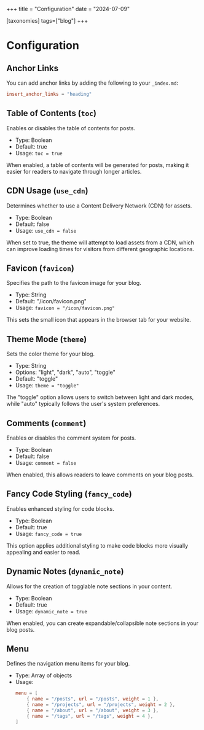 +++
title = "Configuration"
date = "2024-07-09"

[taxonomies]
tags=["blog"]
+++

# Configuration

## Anchor Links

You can add anchor links by adding the following to your `_index.md`:
```toml
insert_anchor_links = "heading"
```

## Table of Contents (`toc`)

Enables or disables the table of contents for posts.

- Type: Boolean
- Default: true
- Usage: `toc = true`

When enabled, a table of contents will be generated for posts, making it easier for readers to navigate through longer articles.

## CDN Usage (`use_cdn`)

Determines whether to use a Content Delivery Network (CDN) for assets.

- Type: Boolean
- Default: false
- Usage: `use_cdn = false`

When set to true, the theme will attempt to load assets from a CDN, which can improve loading times for visitors from different geographic locations.

## Favicon (`favicon`)

Specifies the path to the favicon image for your blog.

- Type: String
- Default: "/icon/favicon.png"
- Usage: `favicon = "/icon/favicon.png"`

This sets the small icon that appears in the browser tab for your website.

## Theme Mode (`theme`)

Sets the color theme for your blog.

- Type: String
- Options: "light", "dark", "auto", "toggle"
- Default: "toggle"
- Usage: `theme = "toggle"`

The "toggle" option allows users to switch between light and dark modes, while "auto" typically follows the user's system preferences.

## Comments (`comment`)

Enables or disables the comment system for posts.

- Type: Boolean
- Default: false
- Usage: `comment = false`

When enabled, this allows readers to leave comments on your blog posts.

## Fancy Code Styling (`fancy_code`)

Enables enhanced styling for code blocks.

- Type: Boolean
- Default: true
- Usage: `fancy_code = true`

This option applies additional styling to make code blocks more visually appealing and easier to read.

## Dynamic Notes (`dynamic_note`)

Allows for the creation of togglable note sections in your content.

- Type: Boolean
- Default: true
- Usage: `dynamic_note = true`

When enabled, you can create expandable/collapsible note sections in your blog posts.

## Menu

Defines the navigation menu items for your blog.

- Type: Array of objects
- Usage:
  ```toml
  menu = [
      { name = "/posts", url = "/posts", weight = 1 },
      { name = "/projects", url = "/projects", weight = 2 },
      { name = "/about", url = "/about", weight = 3 },
      { name = "/tags", url = "/tags", weight = 4 },
  ]
